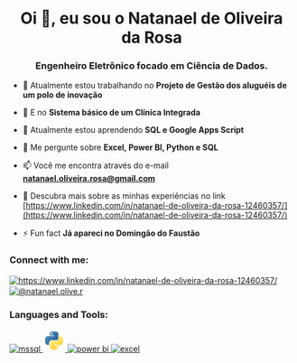 <h1 align="center">Oi 👋, eu sou o Natanael de Oliveira da Rosa</h1>
<h3 align="center">Engenheiro Eletrônico focado em Ciência de Dados.</h3>

- 🔭 Atualmente estou trabalhando no **Projeto de Gestão dos aluguéis de um polo de inovação**

- 🔭 E no **Sistema básico de um Clínica Integrada**
  
- 🌱 Atualmente estou aprendendo **SQL e Google Apps Script**

- 💬 Me pergunte sobre **Excel, Power BI, Python e SQL**

- 📫 Você me encontra através do e-mail **natanael.oliveira.rosa@gmail.com**

- 📄 Descubra mais sobre as minhas experiências no link [https://www.linkedin.com/in/natanael-de-oliveira-da-rosa-12460357/](https://www.linkedin.com/in/natanael-de-oliveira-da-rosa-12460357/)

- ⚡ Fun fact **Já apareci no Domingão do Faustão**

<h3 align="left">Connect with me:</h3>
<p align="left">
<a href="https://linkedin.com/in/https://www.linkedin.com/in/natanael-de-oliveira-da-rosa-12460357/" target="blank"><img align="center" src="https://raw.githubusercontent.com/rahuldkjain/github-profile-readme-generator/master/src/images/icons/Social/linked-in-alt.svg" alt="https://www.linkedin.com/in/natanael-de-oliveira-da-rosa-12460357/" height="30" width="40" /></a>
<a href="https://instagram.com/@natanael.olive.r" target="blank"><img align="center" src="https://raw.githubusercontent.com/rahuldkjain/github-profile-readme-generator/master/src/images/icons/Social/instagram.svg" alt="@natanael.olive.r" height="30" width="40" /></a>
</p>

<h3 align="left">Languages and Tools:</h3>
<p align="left">
<a href="https://www.microsoft.com/en-us/sql-server" target="_blank" rel="noreferrer"> 
<img src="https://www.svgrepo.com/show/303229/microsoft-sql-server-logo.svg" alt="mssql" width="40" height="40"/>
</a> 
<a href="https://www.python.org" target="_blank" rel="noreferrer">
<img src="https://raw.githubusercontent.com/devicons/devicon/master/icons/python/python-original.svg" alt="python" width="40" height="40"/>
</a>  
<a href="https://powerbi.microsoft.com/pt-br/" target="_blank" el="noreferrer">
<img src="https://logohistory.net/wp-content/uploads/2023/05/Power-BI-Logo.png" alt="power bi" width="71" height="40"/>
</a>
<a href="https://www.microsoft.com/pt-br/microsoft-365/excel" target="_blank" el="noreferrer">
<img src="https://www.svgrepo.com/show/373589/excel.svg"  alt="excel" width="40" height="40"/>
</a>
</p>
<!---
<p><img align="center" src="https://github-readme-stats.vercel.app/api/top-langs?username=natanaeloliver&show_icons=true&locale=en&layout=compact" alt="natanaeloliver" /></p>
--->

<!---
natanaeloliver/natanaeloliver is a ✨ special ✨ repository because its `README.md` (this file) appears on your GitHub profile.
You can click the Preview link to take a look at your changes.
--->
